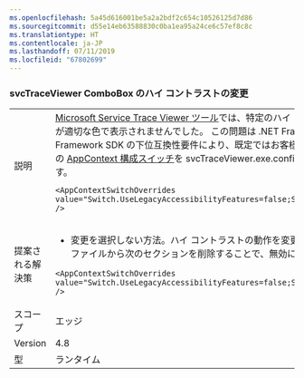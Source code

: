 ```yaml
---
ms.openlocfilehash: 5a45d616001be5a2a2bdf2c654c10526125d7d86
ms.sourcegitcommit: d55e14eb63588830c0ba1ea95a24ce6c57ef8c8c
ms.translationtype: HT
ms.contentlocale: ja-JP
ms.lasthandoff: 07/11/2019
ms.locfileid: "67802699"
---
```

### <a name="svctraceviewer-combobox-high-contrast-change"></a>svcTraceViewer ComboBox のハイ コントラストの変更

|   |   |
|---|---|
|説明|[Microsoft Service Trace Viewer ツール](~/docs/framework/wcf/service-trace-viewer-tool-svctraceviewer-exe.md)では、特定のハイ コントラストのテーマで ComboBox コントロールが適切な色で表示されませんでした。 この問題は .NET Framework 4.7.2 で修正されました。 しかし、.NET Framework SDK の下位互換性要件により、既定ではお客様に修正が示されませんでした。 .NET 4.8 では、次の [AppContext 構成スイッチ](~/docs/framework/configure-apps/file-schema/runtime/appcontextswitchoverrides-element.md)を svcTraceViewer.exe.config ファイルに追加することで、この変更が示されます。<pre><code class="lang-xml">&lt;AppContextSwitchOverrides value=&quot;Switch.UseLegacyAccessibilityFeatures=false;Switch.UseLegacyAccessibilityFeatures.2=false&quot; /&gt;&#13;&#10;</code></pre>|
|提案される解決策|<ul><li>変更を選択しない方法。ハイ コントラストの動作を変更したくない場合は、svcTraceViewer.exe.config ファイルから次のセクションを削除することで、無効にすることができます。</li></ul><pre><code class="lang-xml">&lt;AppContextSwitchOverrides value=&quot;Switch.UseLegacyAccessibilityFeatures=false;Switch.UseLegacyAccessibilityFeatures.2=false&quot; /&gt;&#13;&#10;</code></pre>|
|スコープ|エッジ|
|Version|4.8|
|型|ランタイム|

